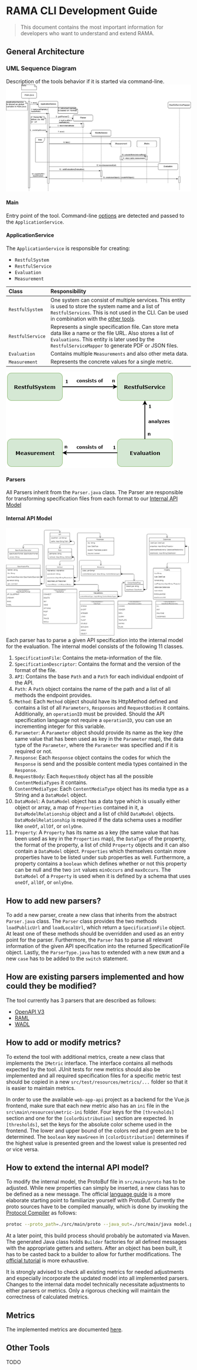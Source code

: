 # RAMA CLI Development Guide
> This document contains the most important information for developers who want to understand and extend RAMA.

## General Architecture

### UML Sequence Diagram
Description of the tools behavior if it is started via command-line.
![Sequence Diagram](sequence.png)

#### Main
Entry point of the tool. Command-line [options](../README.md#Command-Line-Options) are detected and passed to the `ApplicationService`.

#### ApplicationService
The `ApplicationService` is responsible for creating:
* `RestfulSystem` 
* `RestfulService`
* `Evaluation`
* `Measurement`

| Class            | Responsibility                                                                                                                                                                                                             |
| :--------------- | :------------------------------------------------------------------------------------------------------------------------------------------------------------------------------------------------------------------------- |
| `RestfulSystem`  | One system can consist of multiple services. This entity is used to store the system name and a list of `RestfulServices`. This is not used in the CLI. Can be used in combination with the [other tools](#Other%20Tools). |
| `RestfulService` | Represents a single specification file. Can store meta data like a name or the file URL. Also stores a list of `Evaluations`. This entity is later used by the `RestfulServiceMapper` to generate PDF or JSON files.       |
| `Evaluation`     | Contains multiple `Measurements` and also other meta data.                                                                                                                                                                 |
| `Measurement`    | Represents the concrete values for a single metric.                                                                                                                                                                        |

![Domain Diagram](domain-model.png)

#### Parsers
All Parsers inherit from the `Parser.java` class.
The Parser are responsible for transforming specification files from each format to our [Internal API Model](#Internal%20API%20Model)

#### Internal API Model
![Class Diagram](class-diagram.png)
Each parser has to parse a given API specification into the internal model for the evaluation. The internal model consists of the following 11 classes.
1. `SpecificationFile`: Contains the meta-information of the file.
2. `SpecificationDescriptor`: Contains the format and the version of the format of the file.
3. `API`: Contains the base `Path` and a `Path` for each individual endpoint of the API.
4. `Path`: A `Path` object contains the name of the path and a list of all methods the endpoint provides.
5. `Method`: Each `Method` object should have its HttpMethod defined and contains a list of all `Parameters`, `Responses` and `RequestBodies` it contains. Additionally, an `operationID` must be provided. Should the API specification language not require a `operationID`, you can use an incrementing integer for this variable.
6. `Parameter`: A `Parameter` object should provide its name as the key (the same value that has been used as key in the `Parameter` map), the data type of the `Parameter`, where the `Parameter` was specified and if it is required or not.
7. `Response`: Each `Response` object contains the codes for which the `Response` is send and the possible content media types contained in the `Response`.
8. `RequestBody`: Each `RequestBody` object has all the possible `ContentMediaTypes` it contains.
9. `ContentMediaType`: Each `ContentMediaType` object has its media type as a String and a `DataModel` object.
10. `DataModel`: A `DataModel` object has a data type which is usually either object or array, a map of `Properties` contained in it, a `DataModelRelationship` object and a list of child `DataModel` objects.
`DataModelRelationship` is required if the data schema uses a modifier like `oneOf`, `allOf`, or `onlyOne`.
11. `Property`: A `Property` has its name as a key (the same value that has been used as key in the `Properties` map), the `DataType` of the property, the format of the property, a list of child `Property` objects and it can also contain a `DataModel` object. `Properties` which themselves contain more properties have to be listed under sub properties as well. Furthermore, a property contains a `boolean` which defines whether or not this property can be null and the two `int` values `minOccurs` and `maxOccurs`. The `DataModel` of a `Property` is used when it is defined by a schema that uses `oneOf`, `allOf`, or `onlyOne`.

## How to add new parsers?
To add a new parser, create a new class that inherits from the abstract `Parser.java` class. The `Parser` class provides the two methods `loadPublicUrl` and `loadLocalUrl`, which return a `SpecificationFile` object. At least one of these methods should be overridden and used as an entry point for the parser. Furthermore, the `Parser` has to parse all relevant information of the given API specification into the returned SpecificationFile object. Lastly, the `ParserType.java` has to extended with a new `ENUM` and a new `case` has to be added to the `switch` statement.

## How are existing parsers implemented and how could they be modified?

The tool currently has 3 parsers that are described as follows:
* [OpenAPI V3](parsers/oapi3.md)
* [RAML](parsers/raml.md)
* [WADL](parsers/wadl.md)

## How to add or modify metrics?
To extend the tool with additional metrics, create a new class that implements the `IMetric` interface. The interface contains all methods expected by the tool. JUnit tests for new metrics should also be implemented and all required specification files for a specific metric test should be copied in a new `src/test/resources/metrics/...` folder so that it is easier to maintain metrics.

In order to use the available `web-app-api` project as a backend for the Vue.js frontend, make sure that each new metric also has an `ini` file in the `src\main\resources\metric-ini` folder. Four keys for the `[thresholds]` section and one for the `[colorDistribution]` section are expected. In `[thresholds]`, set the keys for the absolute color scheme used in the frontend. The lower and upper bound of the colors red and green are to be determined. The `boolean` key `maxGreen` in `[colorDistribution]` determines if the highest value is presented green and the lowest value is presented red or vice versa.

## How to extend the internal API model?
To modify the internal model, the ProtoBuf file in `src/main/proto` has to be adjusted. While new properties can simply be inserted, a new class has to be defined as a new message. The official [language guide](https://developers.google.com/protocol-buffers/docs/proto3) is a more elaborate starting point to familiarize yourself with ProtoBuf. Currently the proto sources have to be compiled manually, which is done by invoking the [Protocol Compiler](https://developers.google.com/protocol-buffers/docs/downloads.html) as follows:

```bash
protoc --proto_path=./src/main/proto --java_out=./src/main/java model.proto
```

At a later point, this build process should probably be automated via Maven.
The generated Java class holds `Builder` factories for all defined messages with the appropriate getters and setters. After an object has been built, it has to be casted back to a builder to allow for further modifications. The [official tutorial](https://developers.google.com/protocol-buffers/docs/javatutorial) is more exhaustive.

It is strongly advised to check all existing metrics for needed adjustments and especially incorporate the updated model into all implemented parsers. Changes to the internal data model technically necessitate adjustments to either parsers or metrics. Only a rigorous checking will maintain the correctness of calculated metrics.

## Metrics
The implemented metrics are documented [here](./metrics/README.md).

## Other Tools
TODO